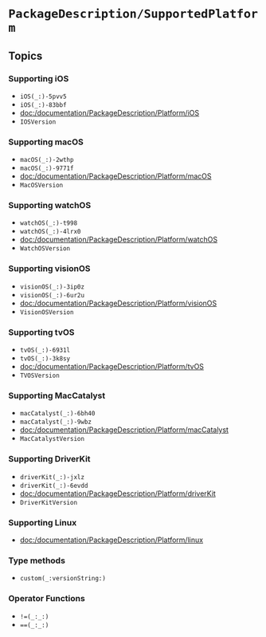 # ``PackageDescription/SupportedPlatform``

## Topics

### Supporting iOS

- ``iOS(_:)-5pvv5``
- ``iOS(_:)-83bbf``
- <doc:/documentation/PackageDescription/Platform/iOS>
- ``IOSVersion``

### Supporting macOS

- ``macOS(_:)-2wthp``
- ``macOS(_:)-9771f``
- <doc:/documentation/PackageDescription/Platform/macOS>
- ``MacOSVersion``

### Supporting watchOS

- ``watchOS(_:)-t998``
- ``watchOS(_:)-4lrx0``
- <doc:/documentation/PackageDescription/Platform/watchOS>
- ``WatchOSVersion``

### Supporting visionOS

- ``visionOS(_:)-3ip0z``
- ``visionOS(_:)-6ur2u``
- <doc:/documentation/PackageDescription/Platform/visionOS>
- ``VisionOSVersion``

### Supporting tvOS

- ``tvOS(_:)-6931l``
- ``tvOS(_:)-3k8sy``
- <doc:/documentation/PackageDescription/Platform/tvOS>
- ``TVOSVersion``

### Supporting MacCatalyst

- ``macCatalyst(_:)-6bh40``
- ``macCatalyst(_:)-9wbz``
- <doc:/documentation/PackageDescription/Platform/macCatalyst>
- ``MacCatalystVersion``

### Supporting DriverKit

- ``driverKit(_:)-jxlz``
- ``driverKit(_:)-6evdd``
- <doc:/documentation/PackageDescription/Platform/driverKit>
- ``DriverKitVersion``

### Supporting Linux

- <doc:/documentation/PackageDescription/Platform/linux>

### Type methods

- ``custom(_:versionString:)``

### Operator Functions

- ``!=(_:_:)``
- ``==(_:_:)``

